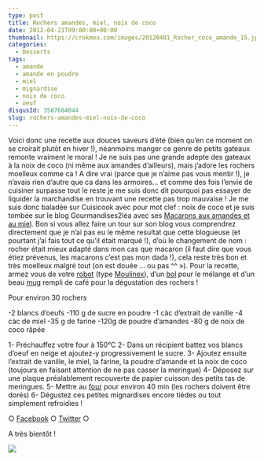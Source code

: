 ```yaml
---
type: post
title: Rochers amandes, miel, noix de coco
date: 2012-04-21T09:00:00+00:00
thumbnail: https://crokmou.com/images/20120401_Rocher_coco_amande_15.jpg
categories:
  - Desserts
tags:
  - amande
  - amande en poudre
  - miel
  - mignardise
  - noix de coco
  - oeuf
disqusId: 3587684044
slug: rochers-amandes-miel-noix-de-coco
---
```


Voici donc une recette aux douces saveurs d’été (bien qu’en ce moment on se croirait plutôt en hiver !), néanmoins manger ce genre de petits gateaux remonte vraiment le moral ! Je ne suis pas une grande adepte des gateaux à la noix de coco (ni même aux amandes d’ailleurs), mais j’adore les rochers moelleux comme ca ! A dire vrai (parce que je n’aime pas vous mentir !), je n’avais rien d’autre que ca dans les armoires… et comme des fois l’envie de cuisiner surpasse tout le reste je me suis donc dit pourquoi pas essayer de liquider la marchandise en trouvant une recette pas trop mauvaise ! Je me suis donc baladée sur Cuisicook avec pour mot clef : noix de coco et je suis tombée sur le blog Gourmandises2léa avec ses [Macarons aux amandes et au miel](http://www.gourmandises2lea.com/article-macarons-aux-amandes-et-au-miel-95939436.html). Bon si vous allez faire un tour sur son blog vous comprendrez directement que je n’ai pas eu le même resultat que cette blogueuse (et pourtant j’ai fais tout ce qu’il était marqué !), d’où le changement de nom : rocher était mieux adapté dans mon cas que macaron (il faut dire que vous étiez prévenus, les macarons c’est pas mon dada !), cela reste très bon et très moelleux malgré tout (on est douée … ou pas ^^ »). Pour la recette, armez vous de votre [robot](http://www.rueducommerce.fr/m/pl/malid:229) (type [Moulinex](http://www.rueducommerce.fr/m/pl/malid:88589)), d’un [bol](http://www.rueducommerce.fr/m/pl/malid:4769881) pour le mélange et d’un beau [mug](http://www.rueducommerce.fr/m/pl/malid:4769906) rempli de café pour la dégustation des rochers !

Pour environ 30 rochers

-2 blancs d’oeufs
-110 g de sucre en poudre
-1 càc d’extrait de vanille
-4 càc de miel
-35 g de farine
-120g de poudre d’amandes
-80 g de noix de coco râpée

1- Préchauffez votre four à 150°C
2- Dans un récipient battez vos blancs d’oeuf en neige et ajoutez-y progressivement le sucre.
3- Ajoutez ensuite l’extrait de vanille, le miel, la farine, la poudre d’amande et la noix de coco (toujours en faisant attention de ne pas casser la meringue)
4- Déposez sur une plaque préalablement recouverte de papier cuisson des petits tas de meringues.
5- Mettre au [four](http://www.rueducommerce.fr/m/pl/malid:9404136) pour environ 40 min (les rochers doivent être dorés)
6- Dégustez ces petites mignardises encore tièdes ou tout simplement refroidies !

○ [Facebook](https://www.facebook.com/crokmou.blog) ○ [Twitter](https://twitter.com/Crokmou) ○

A très bientôt !

[![](http://3.bp.blogspot.com/-lLISbtPMr78/T416bWgvFYI/AAAAAAAACGc/_H7HHRjqWw0/s1600/lapin+qui+danse+avec+des+maracas+Hellogif.gif)](http://3.bp.blogspot.com/-lLISbtPMr78/T416bWgvFYI/AAAAAAAACGc/_H7HHRjqWw0/s1600/lapin+qui+danse+avec+des+maracas+Hellogif.gif)
